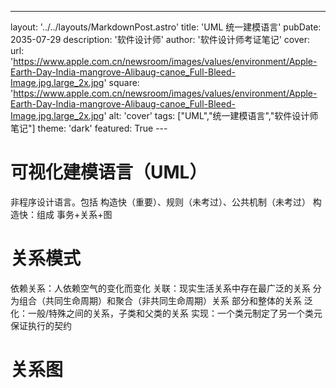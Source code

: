 ---
layout: '../../layouts/MarkdownPost.astro'
title: 'UML 统一建模语言'
pubDate: 2035-07-29
description: '软件设计师'
author: '软件设计师考证笔记'
cover:
    url: 'https://www.apple.com.cn/newsroom/images/values/environment/Apple-Earth-Day-India-mangrove-Alibaug-canoe_Full-Bleed-Image.jpg.large_2x.jpg'
    square: 'https://www.apple.com.cn/newsroom/images/values/environment/Apple-Earth-Day-India-mangrove-Alibaug-canoe_Full-Bleed-Image.jpg.large_2x.jpg'
    alt: 'cover'
tags: ["UML","统一建模语言","软件设计师笔记"]
theme: 'dark'
featured: True
---　

# 可视化建模语言（UML）
非程序设计语言。包括 构造快（重要）、规则（未考过）、公共机制（未考过）
构造快：组成 事务+关系+图
# 关系模式
依赖关系：人依赖空气的变化而变化
关联：现实生活关系中存在最广泛的关系  分为组合（共同生命周期）和聚合（非共同生命周期）关系 部分和整体的关系
泛化：一般/特殊之间的关系，子类和父类的关系
实现：一个类元制定了另一个类元保证执行的契约
# 关系图
 